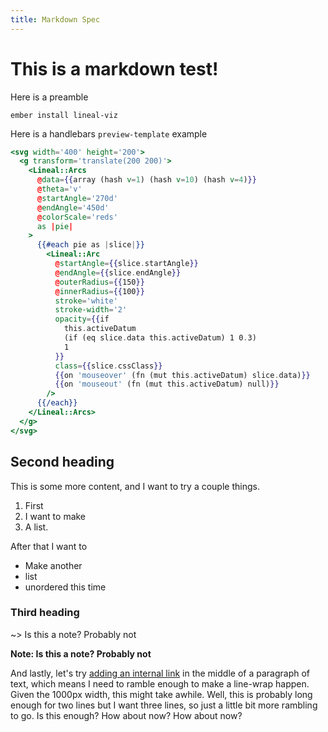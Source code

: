```yaml
---
title: Markdown Spec
---
```


# This is a markdown test!

Here is a preamble

```
ember install lineal-viz
```

Here is a handlebars `preview-template` example

```hbs preview-template
<svg width='400' height='200'>
  <g transform='translate(200 200)'>
    <Lineal::Arcs
      @data={{array (hash v=1) (hash v=10) (hash v=4)}}
      @theta='v'
      @startAngle='270d'
      @endAngle='450d'
      @colorScale='reds'
      as |pie|
    >
      {{#each pie as |slice|}}
        <Lineal::Arc
          @startAngle={{slice.startAngle}}
          @endAngle={{slice.endAngle}}
          @outerRadius={{150}}
          @innerRadius={{100}}
          stroke='white'
          stroke-width='2'
          opacity={{if
            this.activeDatum
            (if (eq slice.data this.activeDatum) 1 0.3)
            1
          }}
          class={{slice.cssClass}}
          {{on 'mouseover' (fn (mut this.activeDatum) slice.data)}}
          {{on 'mouseout' (fn (mut this.activeDatum) null)}}
        />
      {{/each}}
    </Lineal::Arcs>
  </g>
</svg>
```

## Second heading

This is some more content, and I want to try a couple things.

1. First
2. I want to make
3. A list.

After that I want to

- Make another
- list
- unordered this time

### Third heading

~> Is this a note? Probably not

**Note: Is this a note? Probably not**

And lastly, let's try [adding an internal link](example.com) in the middle of a paragraph of text, which means I need to ramble enough to make a line-wrap happen. Given the 1000px width, this might take awhile. Well, this is probably long enough for two lines but I want three lines, so just a little bit more rambling to go. Is this enough? How about now? How about now?
